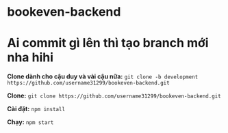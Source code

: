 # bookeven-backend

# Ai commit gì lên thì tạo branch mới nha hihi

**Clone dành cho cậu duy và vài cậu nữa:** `git clone -b development https://github.com/username31299/bookeven-backend.git`

**Clone:** `git clone https://github.com/username31299/bookeven-backend.git`

**Cài đặt:** `npm install`

**Chạy:** `npm start`
